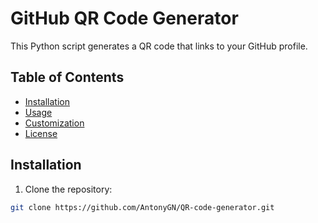 # GitHub QR Code Generator

This Python script generates a QR code that links to your GitHub profile.

## Table of Contents

- [Installation](#installation)
- [Usage](#usage)
- [Customization](#customization)
- [License](#license)

## Installation

1. Clone the repository:

```bash
git clone https://github.com/AntonyGN/QR-code-generator.git

